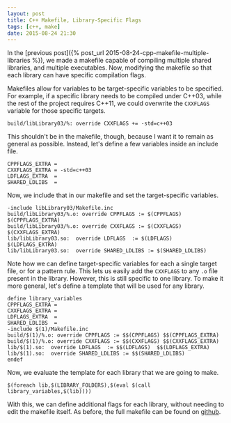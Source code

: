 ```yaml
---
layout: post
title: C++ Makefile, Library-Specific Flags
tags: [c++, make]
date: 2015-08-24 21:30
---
```


In the [previous post]({% post_url 2015-08-24-cpp-makefile-multiple-libraries %}),
  we made a makefile capable of compiling multiple shared libraries,
  and multiple executables.
Now, modifying the makefile so that each library can have specific compilation flags.

Makefiles allow for variables to be target-specific variables to be specified.
For example, if a specific library needs to be compiled under C++03,
  while the rest of the project requires C++11,
  we could overwrite the `CXXFLAGS` variable for those specific targets.

```make
build/libLibrary03/%: override CXXFLAGS += -std=c++03
```

This shouldn't be in the makefile, though, because I want it to remain as general as possible.
Instead, let's define a few variables inside an include file.

```make
CPPFLAGS_EXTRA =
CXXFLAGS_EXTRA = -std=c++03
LDFLAGS_EXTRA  =
SHARED_LDLIBS  =
```

Now, we include that in our makefile and set the target-specific variables.

```make
-include libLibrary03/Makefile.inc
build/libLibrary03/%.o: override CPPFLAGS := $(CPPFLAGS) $(CPPFLAGS_EXTRA)
build/libLibrary03/%.o: override CXXFLAGS := $(CXXFLAGS) $(CXXFLAGS_EXTRA)
lib/libLibrary03.so:  override LDFLAGS  := $(LDFLAGS)  $(LDFLAGS_EXTRA)
lib/libLibrary03.so:  override SHARED_LDLIBS := $(SHARED_LDLIBS)
```

Note how we can define target-specific variables for each a single target file,
  or for a pattern rule.
This lets us easily add the `CXXFLAGS` to any `.o` file present in the library.
However, this is still specific to one library.
To make it more general, let's define a template that will be used for any library.

```make
define library_variables
CPPFLAGS_EXTRA =
CXXFLAGS_EXTRA =
LDFLAGS_EXTRA  =
SHARED_LDLIBS  =
-include $(1)/Makefile.inc
build/$(1)/%.o: override CPPFLAGS := $$(CPPFLAGS) $$(CPPFLAGS_EXTRA)
build/$(1)/%.o: override CXXFLAGS := $$(CXXFLAGS) $$(CXXFLAGS_EXTRA)
lib/$(1).so:  override LDFLAGS  := $$(LDFLAGS)  $$(LDFLAGS_EXTRA)
lib/$(1).so:  override SHARED_LDLIBS := $$(SHARED_LDLIBS)
endef
```

Now, we evaluate the template for each library that we are going to make.

```make
$(foreach lib,$(LIBRARY_FOLDERS),$(eval $(call library_variables,$(lib))))
```

With this, we can define additional flags for each library, without needing to edit the makefile itself.
As before, the full makefile can be found on
  [github](https://github.com/Lunderberg/sample_makefiles/blob/8e30d524d5c6922bcabfd0dd583e01225dcb3953/Makefile.multiple_libraries).